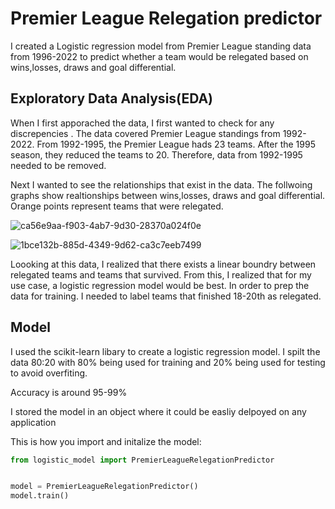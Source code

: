 
# Premier League Relegation predictor

I created a Logistic regression model from Premier League standing data from 1996-2022 to predict whether a team would be relegated based on wins,losses, draws and goal differential.




## Exploratory Data Analysis(EDA)

When I first apporached the data, I first wanted to check for any discrepencies . The data covered Premier League standings from 1992-2022. From 1992-1995, the Premier League hads 23 teams. After the 1995 season, they reduced the teams to 20. Therefore, data from 1992-1995 needed to be removed.

Next I wanted to see the relationships that exist in the data. The follwoing graphs show realtionships between  wins,losses, draws and goal differential. Orange points represent teams that were relegated.


![ca56e9aa-f903-4ab7-9d30-28370a024f0e](https://github.com/AnshulProjects/Premier_League_Relegation_Predictor/assets/142608527/6d3a4c1a-c48d-437b-970d-ed4d1839f689)

![1bce132b-885d-4349-9d62-ca3c7eeb7499](https://github.com/AnshulProjects/Premier_League_Relegation_Predictor/assets/142608527/63d1fb78-e317-46d6-9525-931d8312b019)



Loooking at this data, I realized that there exists a linear boundry between relegated teams and teams that survived. From this, I realized that for my use case, a logistic regression model would be best. In order to prep the data for training. I needed to label teams that finished 18-20th as relegated.

## Model

I used the scikit-learn libary to create a logistic regression model. I spilt the data 80:20 with 80% being used for training and 20% being used for testing to avoid overfiting.

Accuracy is around 95-99%

I stored the model in an object where it could be easliy delpoyed on any application

This is how you import and initalize the model:

```python
from logistic_model import PremierLeagueRelegationPredictor


model = PremierLeagueRelegationPredictor()
model.train()

```
